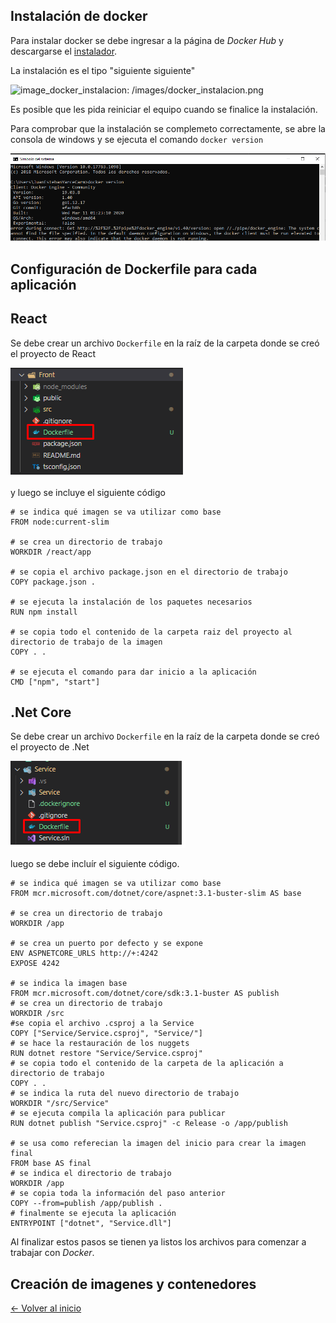 
## Instalación de docker

Para instalar docker se debe ingresar a la página de *Docker Hub* y descargarse el [instalador][link_docket_hub].

La instalación es el tipo "siguiente siguiente"

![[image_docker_instalacion]: /images/docker_instalacion.png
][image_docker_instalacion]

Es posible que les pida reiniciar el equipo cuando se finalice la instalación.

Para comprobar que la instalación se complemeto correctamente, se abre la consola de windows y se ejecuta el comando `docker version`

![image_docker_version][image_docker_version]


## Configuración de Dockerfile para cada aplicación

## React

Se debe crear un archivo `Dockerfile` en la raíz de la carpeta donde se creó el proyecto de React 

![react_app_dockerfile][react_app_dockerfile]

y luego se incluye el siguiente código

``` docker
# se indica qué imagen se va utilizar como base
FROM node:current-slim

# se crea un directorio de trabajo 
WORKDIR /react/app

# se copia el archivo package.json en el directorio de trabajo
COPY package.json .

# se ejecuta la instalación de los paquetes necesarios
RUN npm install

# se copia todo el contenido de la carpeta raiz del proyecto al directorio de trabajo de la imagen
COPY . .

# se ejecuta el comando para dar inicio a la aplicación
CMD ["npm", "start"]
```

## .Net Core

Se debe crear un archivo `Dockerfile` en la raíz de la carpeta donde se creó el proyecto de .Net

![dotnet_core_dockerfile][dotnet_core_dockerfile]

luego se debe incluír el siguiente código.

```docker
# se indica qué imagen se va utilizar como base
FROM mcr.microsoft.com/dotnet/core/aspnet:3.1-buster-slim AS base

# se crea un directorio de trabajo 
WORKDIR /app

# se crea un puerto por defecto y se expone
ENV ASPNETCORE_URLS http://+:4242
EXPOSE 4242

# se indica la imagen base
FROM mcr.microsoft.com/dotnet/core/sdk:3.1-buster AS publish
# se crea un directorio de trabajo
WORKDIR /src
#se copia el archivo .csproj a la Service
COPY ["Service/Service.csproj", "Service/"]
# se hace la restauración de los nuggets
RUN dotnet restore "Service/Service.csproj"
# se copia todo el contenido de la carpeta de la aplicación a directorio de trabajo
COPY . .
# se indica la ruta del nuevo directorio de trabajo
WORKDIR "/src/Service"
# se ejecuta compila la aplicación para publicar
RUN dotnet publish "Service.csproj" -c Release -o /app/publish

# se usa como referecian la imagen del inicio para crear la imagen final
FROM base AS final
# se indica el directorio de trabajo
WORKDIR /app
# se copia toda la información del paso anterior 
COPY --from=publish /app/publish .
# finalmente se ejecuta la aplicación
ENTRYPOINT ["dotnet", "Service.dll"]
```

Al finalizar estos pasos se tienen ya listos los archivos para comenzar a trabajar con *Docker*.

## Creación de imagenes y contenedores



[link_docket_hub]: https://hub.docker.com/editions/community/docker-ce-desktop-windows/

[image_docker_instalacion]: /images/docker_instalacion.png
[image_docker_version]: /images/docker_version.png
[react_app_dockerfile]: /images/react_app_dockerfile.png
[dotnet_core_dockerfile]: /images/dotnet_core_dockerfile.png



[<- Volver al inicio](README.md)
